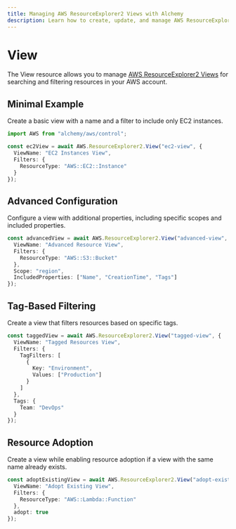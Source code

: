```yaml
---
title: Managing AWS ResourceExplorer2 Views with Alchemy
description: Learn how to create, update, and manage AWS ResourceExplorer2 Views using Alchemy Cloud Control.
---
```


# View

The View resource allows you to manage [AWS ResourceExplorer2 Views](https://docs.aws.amazon.com/resourceexplorer2/latest/userguide/) for searching and filtering resources in your AWS account.

## Minimal Example

Create a basic view with a name and a filter to include only EC2 instances.

```ts
import AWS from "alchemy/aws/control";

const ec2View = await AWS.ResourceExplorer2.View("ec2-view", {
  ViewName: "EC2 Instances View",
  Filters: {
    ResourceType: "AWS::EC2::Instance"
  }
});
```

## Advanced Configuration

Configure a view with additional properties, including specific scopes and included properties.

```ts
const advancedView = await AWS.ResourceExplorer2.View("advanced-view", {
  ViewName: "Advanced Resource View",
  Filters: {
    ResourceType: "AWS::S3::Bucket"
  },
  Scope: "region",
  IncludedProperties: ["Name", "CreationTime", "Tags"]
});
```

## Tag-Based Filtering

Create a view that filters resources based on specific tags.

```ts
const taggedView = await AWS.ResourceExplorer2.View("tagged-view", {
  ViewName: "Tagged Resources View",
  Filters: {
    TagFilters: [
      {
        Key: "Environment",
        Values: ["Production"]
      }
    ]
  },
  Tags: {
    Team: "DevOps"
  }
});
```

## Resource Adoption

Create a view while enabling resource adoption if a view with the same name already exists.

```ts
const adoptExistingView = await AWS.ResourceExplorer2.View("adopt-existing-view", {
  ViewName: "Adopt Existing View",
  Filters: {
    ResourceType: "AWS::Lambda::Function"
  },
  adopt: true
});
```